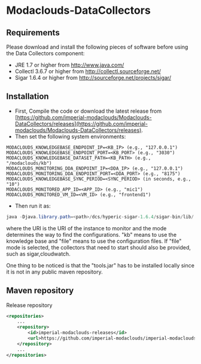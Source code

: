 Modaclouds-DataCollectors
=========================
## Requirements

Please download and install the following pieces of software before using the Data Collectors component:
* JRE 1.7 or higher from http://www.java.com/
* Collectl 3.6.7 or higher from http://collectl.sourceforge.net/
* Sigar 1.6.4 or higher from http://sourceforge.net/projects/sigar/

## Installation
* First, Compile the code or download the latest release from [https://github.com/imperial-modaclouds/Modaclouds-DataCollectors/releases](https://github.com/imperial-modaclouds/Modaclouds-DataCollectors/releases).
* Then set the following system environments:
```
MODACLOUDS_KNOWLEDGEBASE_ENDPOINT_IP=<KB_IP> (e.g., "127.0.0.1")
MODACLOUDS_KNOWLEDGEBASE_ENDPOINT_PORT=<KB_PORT> (e.g., "3030") 
MODACLOUDS_KNOWLEDGEBASE_DATASET_PATH=<KB_PATH> (e.g., "/modaclouds/kb")
MODACLOUDS_MONITORING_DDA_ENDPOINT_IP=<DDA_IP> (e.g., "127.0.0.1")
MODACLOUDS_MONITORING_DDA_ENDPOINT_PORT=<DDA_PORT> (e.g., "8175")
MODACLOUDS_KNOWLEDGEBASE_SYNC_PERIOD=<SYNC_PERIOD> (in seconds, e.g., "10")
MODACLOUDS_MONITORED_APP_ID=<APP_ID> (e.g., "mic1")
MODACLOUDS_MONITORED_VM_ID=<VM_ID> (e.g., "frontend1")
```
* Then run it as: 
```java
java -Djava.library.path=<path>/dcs/hyperic-sigar-1.6.4/sigar-bin/lib/ -jar data-collector-VERSION.jar mode
```
where the URI is the URI of the instance to monitor and the mode determines the way to find the configurations. "kb" means to use the knowledge base and "file" means to use the configuration files. If "file" mode is selected, the collectors that need to start should also be provided, such as sigar,cloudwatch.

One thing to be noticed is that the "tools.jar" has to be installed locally since it is not in any public maven repository.

## Maven repository

Release repository

```xml
<repositories>
    ...
    <repository>
        <id>imperial-modaclouds-releases</id>
        <url>https://github.com/imperial-modaclouds/imperial-modaclouds-mvn-repo/raw/master/releases</url>
    </repository>
    ...
</repositories>
```
